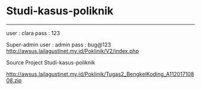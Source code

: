 # Studi-kasus-poliknik #
---------------------------
user : clara
pass : 123 

Super-admin
user : admin
pass : bug@123
http://awsus.lailagustinet.my.id/Poklinik/V2/index.php

Source Project Studi-kasus-poliknik

http://awsus.lailagustinet.my.id/Poklinik/Tugas2_BengkelKoding_A11201710808.zip
